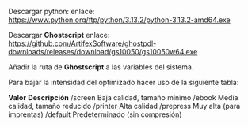 Descargar python:
enlace: https://www.python.org/ftp/python/3.13.2/python-3.13.2-amd64.exe

Descargar **Ghostscript**
enlace: https://github.com/ArtifexSoftware/ghostpdl-downloads/releases/download/gs10050/gs10050w64.exe

Añadir la ruta de **Ghostscript** a las variables del sistema.

Para bajar la intensidad del optimizado hacer uso de la siguiente tabla: 

**Valor**         **Descripción**
/screen	          Baja calidad, tamaño mínimo
/ebook	          Media calidad, tamaño reducido
/printer	        Alta calidad
/prepress	        Muy alta (para imprentas)
/default	        Predeterminado (sin compresión)


